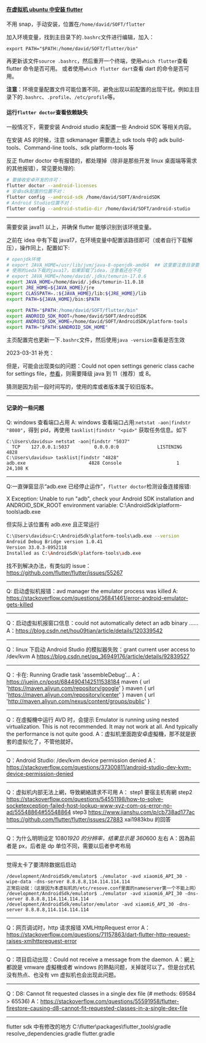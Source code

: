 #### [在虚拟机 ubuntu 中安装 flutter](https://flutter.cn/docs/get-started/install/linux)

不用 snap，手动安装，位置在`/home/david/SOFT/flutter`

加入环境变量，找到主目录下的`.bashrc`文件进行编辑，加入：

```
export PATH="$PATH:/home/david/SOFT/flutter/bin"
```

再更新该文件`source .bashrc`，然后重开一个终端，使用`which flutter`查看 flutter 命令是否可用。
或者使用`which flutter dart`查看 dart 的命令是否可用。

**注意**：环境变量配置文件可能位置不同，避免出现以前配置的出现干扰。例如主目录下的`.bashrc`、`.profile`、`/etc/profile`等。

#### 运行`flutter doctor`查看依赖缺失

一般情况下，需要安装 Android studio 来配置一些 Android SDK 等相关内容。

在安装 AS 的时候，注意 sdkmanager 需要选上 sdk tools 中的 adk build-tools、Command-line tools、sdk platform-tools 等

反正 flutter doctor 中有报错的，都处理掉（除非是那些开发 linux 桌面端等需求的其他报错），常见要处理的:

```sh
# 要接收安卓开发的许可：
flutter doctor --android-licenses
# 安卓sdk配置的位置不对：
flutter config --android-sdk /home/david/SOFT/AndroidSDK
# Android Studio位置不对：
flutter config --android-studio-dir /home/david/SOFT/android-studio
```

---

需要安装 java11 以上，并确保 flutter 能够识别到该环境变量。

之前在 idea 中有下载 java17，在环境变量中配置该路径即可（或者自行下载解压），操作同上，配置如下:

```sh
# openjdk环境
# export JAVA_HOME=/usr/lib/jvm/java-8-openjdk-amd64  ## 这里要注意目录要换成自己解压的jdk 目录
# 使用的ieda下载的java17，如果卸载了idea，注意看还在不在
# export JAVA_HOME=/home/david/.jdks/temurin-17.0.6
export JAVA_HOME=/home/david/.jdks/temurin-11.0.18
export JRE_HOME=${JAVA_HOME}/jre
export CLASSPATH=.:${JAVA_HOME}/lib:${JRE_HOME}/lib
export PATH=${JAVA_HOME}/bin:$PATH

export PATH="$PATH:/home/david/SOFT/flutter/bin"
export ANDROID_SDK_ROOT=/home/david/SOFT/AndroidSDK
export ANDROID_SDK_HOME=/home/david/SOFT/AndroidSDK/platform-tools
export PATH="$PATH:$ANDROID_SDK_HOME"
```

主页配置完也更新一下`.bashrc`文件，然后使用`java -version`查看是否生效

2023-03-31 补充：

但是，可能会出现类似的问题：Could not open settings generic class cache for settings file，[参看](https://stackoverflow.com/questions/67240279/could-not-open-settings-generic-class-cache-for-settings-file)，则需要降级 java 到 11（推荐）或 8。

猜测是因为前一段时间写的，使用的库或者版本属于较旧版本。

---

#### 记录的一些问题

Q: windows 查看端口占用
A: windows 查看端口占用:`netstat -aon|findstr "8080"`，得到 pid，再使用 `tasklist|findstr "<pid>"` 获取任务信息。如下

```
C:\Users\davidsu> netstat -aon|findstr "5037"
  TCP    127.0.0.1:5037         0.0.0.0:0              LISTENING       4828
C:\Users\davidsu> tasklist|findstr "4828"
adb.exe                       4828 Console                    1     24,108 K
```

---

Q:一直弹窗显示“adb.exe 已经停止运作”，`flutter doctor`检测设备连接报错:

X Exception: Unable to run "adb", check your Android SDK installation and ANDROID_SDK_ROOT environment variable: C:\AndroidSdk\platform-tools\adb.exe

但实际上该位置有 adb.exe 且正常运行

```sh
C:\Users\davidsu>C:\AndroidSdk\platform-tools\adb.exe --version
Android Debug Bridge version 1.0.41
Version 33.0.3-8952118
Installed as C:\AndroidSdk\platform-tools\adb.exe
```

找不到解决办法，有类似的 issue：https://github.com/flutter/flutter/issues/55267

---

Q: 启动虚拟机报错：avd manager the emulator process was killed
A: https://stackoverflow.com/questions/36841461/error-android-emulator-gets-killed

---

Q：启动虚拟机报窗口信息：could not automatically detect an adb binary ……
A：https://blog.csdn.net/hou09tian/article/details/120339542

---

Q：linux 下启动 Android Studio 的模拟器失败：grant current user access to /dev/kvm
A https://blog.csdn.net/qq_36949176/article/details/92839527

---

Q：卡在: Running Gradle task 'assembleDebug'...
A：https://juejin.cn/post/6844904142511538184
maven { url 'https://maven.aliyun.com/repository/google' }
maven { url 'https://maven.aliyun.com/repository/jcenter' }
maven { url 'http://maven.aliyun.com/nexus/content/groups/public' }

---

Q：在虛擬機中运行 AVD 时，会提示 Emulator is running using nested virtualization. This is not recommended. It may not work at all. And typically the performance is not quite good.
A：虚拟机里面跑安卓虛擬機，那不就是嵌套的虚拟化了，不管他就好。

---

Q：Android Studio: /dev/kvm device permission denied
A：https://stackoverflow.com/questions/37300811/android-studio-dev-kvm-device-permission-denied

---

Q：虚拟机内部无法上網，导致網絡請求不可用
A： step1 要宿主机有網
step2 https://stackoverflow.com/questions/54551198/how-to-solve-socketexception-failed-host-lookup-www-xyz-com-os-error-no-ad/55548864#55548864
step3 https://www.jianshu.com/p/cb738ad177ac
https://github.com/flutter/flutter/issues/27883 xai1983kbu 的回答

---

Q：为什么明明设定 1080*1920 的分辨率，结果显示是 360*600 左右
A：因為前者是 px，后者是 dp 单位不同，需要以后者參考布局

---

觉得太卡了要清除数据后启动

```
/development/AndroidSdk/emulator$ ./emulator -avd xiaomi6_API_30 -wipe-data -dns-server 8.8.8.8,114.114.114.114
正常启动就：（这是因为本虚拟机的/etc/resove.conf里面的nameserver第一个不能上网）
/development/AndroidSdk/emulator$ ./emulator -avd xiaomi6_API_30 -dns-server 8.8.8.8,114.114.114.114
/development/AndroidSdk/emulator/emulator -avd xiaomi6_API_30 -dns-server 8.8.8.8,114.114.114.114
```

---

Q：网页调试时，http 请求报错 XMLHttpRequest error
A：https://stackoverflow.com/questions/71157863/dart-flutter-http-request-raises-xmlhttprequest-error

---

Q：项目启动出现：Could not receive a message from the daemon.
A：網上都說是 vmware 虛擬機或者 windows 的熱點问题，关掉就可以了。但是台式机没有热点、也没有 vm 虚拟机也会出现此问题。

---

Q：D8: Cannot fit requested classes in a single dex file (# methods: 69584 > 65536)
A：https://stackoverflow.com/questions/55591958/flutter-firestore-causing-d8-cannot-fit-requested-classes-in-a-single-dex-file

---

flutter sdk 中有修改的地方
C:\flutter\packages\flutter_tools\gradle
resolve_dependencies.gradle
flutter.gradle

